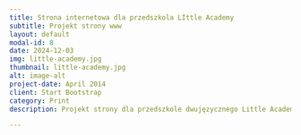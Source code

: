 ```yaml
---
title: Strona internetowa dla przedszkola LIttle Academy
subtitle: Projekt strony www
layout: default
modal-id: 8
date: 2024-12-03
img: little-academy.jpg
thumbnail: little-academy.jpg
alt: image-alt
project-date: April 2014
client: Start Bootstrap
category: Print
description: Projekt strony dla przedszkole dwujęzycznego Little Academy.

---
```


